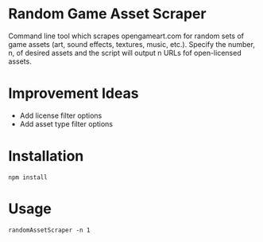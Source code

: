 # Random Game Asset Scraper

Command line tool which scrapes opengameart.com for random sets of game assets (art, sound effects, textures, music, etc.). Specify the number, n, of desired assets and the script will output n URLs fof open-licensed assets.

# Improvement Ideas

* Add license filter options
* Add asset type filter options

# Installation

```shell
npm install
```

# Usage

```shell
randomAssetScraper -n 1
```
